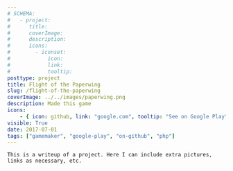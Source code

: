 ```yaml
---
# SCHEMA:
#   - project:
#      title:
#      coverImage:
#      description:
#      icons:
#        - iconset:
#            icon:
#            link:
#            tooltip:
posttype: project
title: Flight of the Paperwing
slug: /flight-of-the-paperwing
coverImage: ../../images/paperwing.png
description: Made this game
icons:
    - { icon: github, link: "google.com", tooltip: "See on Google Play" }
visible: True
date: 2017-07-01
tags: ["gamemaker", "google-play", "on-github", "php"]
---
```

    This is a writeup of a project. Here I can include extra pictures, links as necessary, etc.
     
